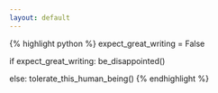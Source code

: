 ```yaml
---
layout: default
--- 
```


{% highlight python %}
expect_great_writing = False

if expect_great_writing:
    be_disappointed()

else:
    tolerate_this_human_being()
{% endhighlight %}